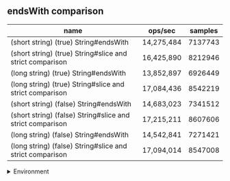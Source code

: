 ## endsWith comparison

|name|ops/sec|samples|
|-|-|-|
|(short string) (true) String#endsWith|14,275,484|7137743|
|(short string) (true) String#slice and strict comparison|16,425,890|8212946|
|(long string) (true) String#endsWith|13,852,897|6926449|
|(long string) (true) String#slice and strict comparison|17,084,436|8542219|
|(short string) (false) String#endsWith|14,683,023|7341512|
|(short string) (false) String#slice and strict comparison|17,215,211|8607606|
|(long string) (false) String#endsWith|14,542,841|7271421|
|(long string) (false) String#slice and strict comparison|17,094,014|8547008|


<details>
<summary>Environment</summary>

* __Machine:__ linux x64 | 4 vCPUs | 15.2GB Mem
* __Run:__ Mon Jun 24 2024 01:31:38 GMT+0000 (Coordinated Universal Time)
</details>

<!--
{"environment":{"platform":"linux","arch":"x64","cpus":4,"totalMemory":15.245216369628906},"benchmarks":[{"name":"(short string) (true) String#endsWith","opsSec":14275484.2143643,"samples":7137743},{"name":"(short string) (true) String#slice and strict comparison","opsSec":16425890.5428537,"samples":8212946},{"name":"(long string) (true) String#endsWith","opsSec":13852897.765863279,"samples":6926449},{"name":"(long string) (true) String#slice and strict comparison","opsSec":17084436.853699148,"samples":8542219},{"name":"(short string) (false) String#endsWith","opsSec":14683023.656329162,"samples":7341512},{"name":"(short string) (false) String#slice and strict comparison","opsSec":17215211.89815892,"samples":8607606},{"name":"(long string) (false) String#endsWith","opsSec":14542841.163138615,"samples":7271421},{"name":"(long string) (false) String#slice and strict comparison","opsSec":17094014.423151728,"samples":8547008}]}-->
